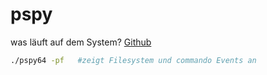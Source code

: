 # pspy
was läuft auf dem System? [Github](https://github.com/DominicBreuker/pspy)

```bash
./pspy64 -pf   #zeigt Filesystem und commando Events an
```
